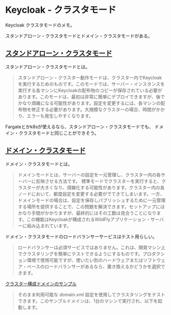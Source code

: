 # Keycloak - クラスタモード

Keycloak クラスタモードのメモ。

スタンドアローン・クラスタモードとドメイン・クラスタモードがある。

## [スタンドアローン・クラスタモード](https://keycloak-documentation.openstandia.jp/master/ja_JP/server_installation/index.html#_standalone-ha-mode)

スタンドアローン・クラスタモードとは。

> スタンドアローン・クラスター動作モードは、クラスター内でKeycloakを実行するためのものです。このモードでは、サーバー・インスタンスを実行する各マシンにKeycloakの配布物のコピーが保存されている必要があります。このモードは、最初は非常に簡単にデプロイできますが、後でかなり煩雑になる可能性があります。設定を変更するには、各マシンの配布物を修正する必要があります。大規模なクラスターの場合、時間がかかり、エラーも発生しやすくなります。

Fargateとかk8sが使えるなら、スタンドアローン・クラスタモードでも、
ドメイン・クラスタモードと同じことができそう。

## [ドメイン・クラスタモード](https://keycloak-documentation.openstandia.jp/master/ja_JP/server_installation/index.html#_domain-mode)

ドメイン・クラスタモードとは。

> ドメインモードとは、サーバーの設定を一元管理し、クラスター内の各サーバーに反映させる方法です。
> 標準モードでクラスターを実行すると、クラスターが大きくなり、煩雑化する可能性があります。クラスター内の各ノードにおいて、都度設定を変更する必要がでてきてしまいます。一方、ドメインモードの場合は、設定を保存しパブリッシュするために一元管理する場所を提供することで、この問題を解決できます。セットアップにはかなり手間がかかりますが、最終的にはその工数は見合うことになります。この機能はKeycloakが構成されるWildFlyアプリケーション・サーバーに組み込まれています。


ドメイン・クラスタモードのロードバランサーサービスはテスト用らしい。
> ロードバランサーは必須サービスではありません。これは、開発マシン上でクラスタリングを簡単にテストできるようにするものです。プロダクション環境で使用可能ですが、使いたい別のハードウェアまたはソフトウェア・ベースのロードバランサーがあるなら、置き換えるかどうかを選択できます。

[クラスター構成ドメインのサンプル](https://keycloak-documentation.openstandia.jp/master/ja_JP/server_installation/index.html#_clustered-domain-example)
> そのまま利用可能な domain.xml 設定を使用してクラスタリングをテストできます。このサンプルドメインは、1台のマシンで実行され、以下を起動します。
